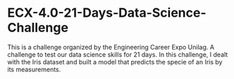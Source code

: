 # ECX-4.0-21-Days-Data-Science-Challenge

This is a challenge organized by the Engineering Career Expo Unilag. A challenge to test our data science skills for 21 days. 
In this challenge, I dealt with the Iris dataset and built a model that predicts the specie of an Iris by its measurements. 

